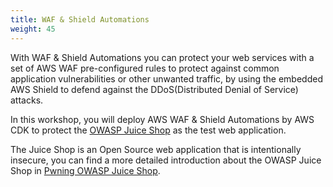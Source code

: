 ```yaml
---
title: WAF & Shield Automations
weight: 45
---
```


With WAF & Shield Automations you can protect your web services with a set of AWS WAF pre-configured rules to protect against common application vulnerabilities or other unwanted traffic, by using the embedded AWS Shield to defend against the DDoS(Distributed Denial of Service) attacks.

In this workshop, you will deploy AWS WAF & Shield Automations by AWS CDK to protect the [OWASP Juice Shop](https://owasp.org/www-project-juice-shop/) as the test web application.

The Juice Shop is an Open Source web application that is intentionally insecure, you can find a more detailed introduction about the OWASP Juice Shop in [Pwning OWASP Juice Shop](https://pwning.owasp-juice.shop/).
